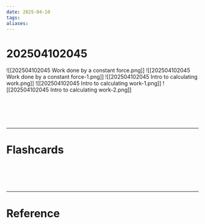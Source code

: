 ```yaml
---
date: 2025-04-10
tags: 
aliases:
---
```

# 202504102045
![[202504102045 Work done by a constant force.png]]
![[202504102045 Work done by a constant force-1.png]]
![[202504102045 Intro to calculating work.png]]
![[202504102045 Intro to calculating work-1.png]]
![[202504102045 Intro to calculating work-2.png]]

# ‌
---
# Flashcards


# ‌
---
# Reference
